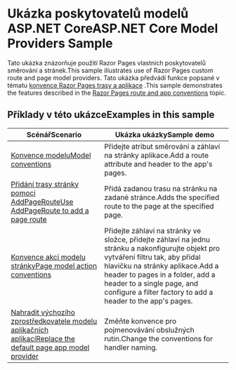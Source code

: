 # <a name="aspnet-core-model-providers-sample"></a><span data-ttu-id="454aa-101">Ukázka poskytovatelů modelů ASP.NET Core</span><span class="sxs-lookup"><span data-stu-id="454aa-101">ASP.NET Core Model Providers Sample</span></span>

<span data-ttu-id="454aa-102">Tato ukázka znázorňuje použití Razor Pages vlastních poskytovatelů směrování a stránek.</span><span class="sxs-lookup"><span data-stu-id="454aa-102">This sample illustrates use of Razor Pages custom route and page model providers.</span></span> <span data-ttu-id="454aa-103">Tato ukázka předvádí funkce popsané v tématu [konvence Razor Pages trasy a aplikace](https://docs.microsoft.com/aspnet/core/razor-pages/razor-pages-convention-features) .</span><span class="sxs-lookup"><span data-stu-id="454aa-103">This sample demonstrates the features described in the [Razor Pages route and app conventions](https://docs.microsoft.com/aspnet/core/razor-pages/razor-pages-convention-features) topic.</span></span>

## <a name="examples-in-this-sample"></a><span data-ttu-id="454aa-104">Příklady v této ukázce</span><span class="sxs-lookup"><span data-stu-id="454aa-104">Examples in this sample</span></span>

| <span data-ttu-id="454aa-105">Scénář</span><span class="sxs-lookup"><span data-stu-id="454aa-105">Scenario</span></span> | <span data-ttu-id="454aa-106">Ukázka ukázky</span><span class="sxs-lookup"><span data-stu-id="454aa-106">Sample demo</span></span> |
| -------- | ----------- |
| [<span data-ttu-id="454aa-107">Konvence modelu</span><span class="sxs-lookup"><span data-stu-id="454aa-107">Model conventions</span></span>](https://docs.microsoft.com/aspnet/core/razor-pages/razor-pages-conventions#model-conventions) | <span data-ttu-id="454aa-108">Přidejte atribut směrování a záhlaví na stránky aplikace.</span><span class="sxs-lookup"><span data-stu-id="454aa-108">Add a route attribute and header to the app's pages.</span></span> |
| [<span data-ttu-id="454aa-109">Přidání trasy stránky pomocí AddPageRoute</span><span class="sxs-lookup"><span data-stu-id="454aa-109">Use AddPageRoute to add a page route</span></span>](https://docs.microsoft.com/aspnet/core/razor-pages/razor-pages-conventions#configure-a-page-route) | <span data-ttu-id="454aa-110">Přidá zadanou trasu na stránku na zadané stránce.</span><span class="sxs-lookup"><span data-stu-id="454aa-110">Adds the specified route to the page at the specified page.</span></span> |
| [<span data-ttu-id="454aa-111">Konvence akcí modelu stránky</span><span class="sxs-lookup"><span data-stu-id="454aa-111">Page model action conventions</span></span>](https://docs.microsoft.com/aspnet/core/razor-pages/razor-pages-conventions#page-model-action-conventions) | <span data-ttu-id="454aa-112">Přidejte záhlaví na stránky ve složce, přidejte záhlaví na jednu stránku a nakonfigurujte objekt pro vytváření filtru tak, aby přidal hlavičku na stránky aplikace.</span><span class="sxs-lookup"><span data-stu-id="454aa-112">Add a header to pages in a folder, add a header to a single page, and configure a filter factory to add a header to the app's pages.</span></span> |
| [<span data-ttu-id="454aa-113">Nahradit výchozího zprostředkovatele modelu aplikačních aplikací</span><span class="sxs-lookup"><span data-stu-id="454aa-113">Replace the default page app model provider</span></span>](https://docs.microsoft.com/aspnet/core/razor-pages/razor-pages-conventions#replace-the-default-page-app-model-provider) | <span data-ttu-id="454aa-114">Změňte konvence pro pojmenovávání obslužných rutin.</span><span class="sxs-lookup"><span data-stu-id="454aa-114">Change the conventions for handler naming.</span></span> |
